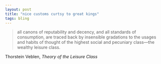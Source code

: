 ```yaml
---
layout: post
title: "nice customs curtsy to great kings"
tags: bling
---
```


> all canons of reputability and decency, and all standards of consumption, are traced back by insensible gradations to the usages and habits of thought of the highest social and pecuniary class—the wealthy leisure class.

Thorstein Veblen, *Theory of the Leisure Class*
